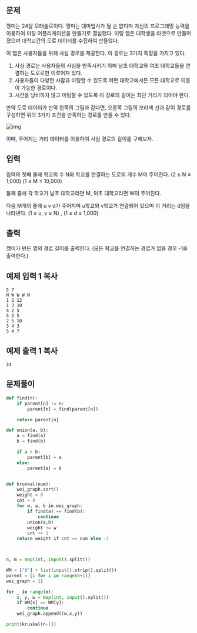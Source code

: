 ## 문제

깽미는 24살 모태솔로이다. 깽미는 대마법사가 될 순 없다며 자신의 프로그래밍 능력을 이용하여 미팅 어플리케이션을 만들기로 결심했다. 미팅 앱은 대학생을 타겟으로 만들어졌으며 대학교간의 도로 데이터를 수집하여 만들었다.

이 앱은 사용자들을 위해 사심 경로를 제공한다. 이 경로는 3가지 특징을 가지고 있다.

1. 사심 경로는 사용자들의 사심을 만족시키기 위해 남초 대학교와 여초 대학교들을 연결하는 도로로만 이루어져 있다.
2. 사용자들이 다양한 사람과 미팅할 수 있도록 어떤 대학교에서든 모든 대학교로 이동이 가능한 경로이다.
3. 시간을 낭비하지 않고 미팅할 수 있도록 이 경로의 길이는 최단 거리가 되어야 한다.

만약 도로 데이터가 만약 왼쪽의 그림과 같다면, 오른쪽 그림의 보라색 선과 같이 경로를 구성하면 위의 3가지 조건을 만족하는 경로를 만들 수 있다.

![img](https://onlinejudgeimages.s3-ap-northeast-1.amazonaws.com/problem/14621/1.png)

이때, 주어지는 거리 데이터를 이용하여 사심 경로의 길이를 구해보자.

## 입력

입력의 첫째 줄에 학교의 수 N와 학교를 연결하는 도로의 개수 M이 주어진다. (2 ≤ N ≤ 1,000) (1 ≤ M ≤ 10,000)

둘째 줄에 각 학교가 남초 대학교라면 M, 여초 대학교라면 W이 주어진다.

다음 M개의 줄에 u v d가 주어지며 u학교와 v학교가 연결되어 있으며 이 거리는 d임을 나타낸다. (1 ≤ u, v ≤ N) , (1 ≤ d ≤ 1,000)

## 출력

깽미가 만든 앱의 경로 길이를 출력한다. (모든 학교를 연결하는 경로가 없을 경우 -1을 출력한다.)

## 예제 입력 1 복사

```
5 7
M W W W M
1 2 12
1 3 10
4 2 5
5 2 5
2 5 10
3 4 3
5 4 7
```

## 예제 출력 1 복사

```
34
```

## 문제풀이

```python
def find(n):
    if parent[n] != n:
        parent[n] = find(parent[n])

    return parent[n]

def union(a, b):
    a = find(a)
    b = find(b)

    if a < b:
        parent[b] = a
    else:
        parent[a] = b


def kruskal(num):
    wei_graph.sort()
    weight = 0
    cnt = 0
    for w, a, b in wei_graph:
        if find(a) == find(b):
            continue
        union(a,b)
        weight += w
        cnt += 1
    return weight if cnt == num else -1



n, m = map(int, input().split())

WM = ["0"] + list(input().strip().split())
parent = [i for i in range(n+1)]
wei_graph = []

for _ in range(m):
    x, y, w = map(int, input().split())
    if WM[x] == WM[y]:
        continue
    wei_graph.append((w,x,y))

print(kruskal(n-1))
```
